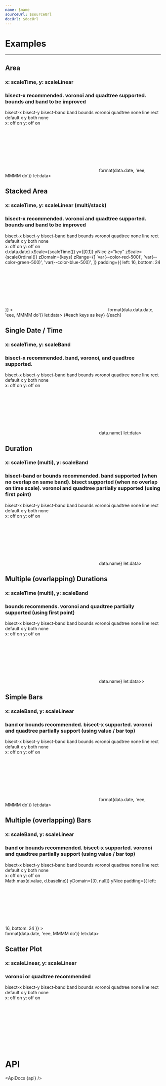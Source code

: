 ```yaml
---
name: $name
sourceUrl: $sourceUrl
docUrl: $docUrl
---
```


<script lang="ts">
	import { get } from 'svelte/store';
	import { extent, sort } from 'd3-array';
	import { scaleBand, scaleOrdinal, scaleTime } from 'd3-scale';
	import { stack } from 'd3-shape';
	import { addHours, addMinutes, format, startOfDay } from 'date-fns';

	import { ApiDocs, Duration, Field, Switch, ToggleGroup, ToggleOption } from 'svelte-ux';
	import { flatten } from 'svelte-ux/utils/array';
	import { formatDate, PeriodType } from 'svelte-ux/utils/date';
	import { formatNumberAsStyle } from 'svelte-ux/utils/number';
		
	import api from '$lib/components/TooltipContext.svelte?raw&sveld';

	import Chart, { Svg } from '$lib/components/Chart.svelte';
	import Area from '$lib/components/Area.svelte';
	import AreaStack from '$lib/components/AreaStack.svelte';
	import AxisX from '$lib/components/AxisX.svelte';
	import AxisY from '$lib/components/AxisY.svelte';
	import Bars from '$lib/components/Bars.svelte';
	import Baseline from '$lib/components/Baseline.svelte';
	import ConnectedPoints from '$lib/components/ConnectedPoints.svelte';
	import HighlightLine from '$lib/components/HighlightLine.svelte';
	import HighlightRect from '$lib/components/HighlightRect.svelte';
	import Labels from '$lib/components/Labels.svelte';
	import Points from '$lib/components/Points.svelte';
	import TooltipContext from '$lib/components/TooltipContext.svelte';
	import TooltipContainer from '$lib/components/TooltipContainer.svelte';
	import TooltipItem from '$lib/components/TooltipItem.svelte';
	import TooltipSeparator from '$lib/components/TooltipSeparator.svelte';

	import Preview from '$lib/docs/Preview.svelte';

	import { createDateSeries, createTimeSeries, getRandomInteger, getSpiral } from '$lib/utils/genData';

	const dateSeries = createDateSeries({ min: 20, max: 100, value: 'integer', keys: ['value', 'baseline'] });

	const timeSeries = createTimeSeries({ min: 20, max: 100, value: 'integer', keys: ['value', 'baseline'] })
	const overlapTimeSeries = [
		...createTimeSeries({ min: 20, max: 100, value: 'integer', keys: ['value', 'baseline'] }),
		...createTimeSeries({ min: 20, max: 100, value: 'integer', keys: ['value', 'baseline'] })
	]

	const keys = ['apples', 'bananas', 'oranges']
	const stackDateSeries = createDateSeries({ min: 50, max: 100, value: 'integer', keys });
	const stackData = stack().keys(keys)(stackDateSeries);

	const spiralData = 	getSpiral({ angle: 137.5, radius: 10, count: 100, width: 500, height: 500 })

	let showVoronoi = false;
	let showQuadtree = false;

	let charts = [
		{ mode: 'bisect-x', highlight: 'line', axis: undefined, snapToDataX: false, snapToDataY: false, debug: false },
		{ mode: 'bisect-x', highlight: 'line', axis: undefined, snapToDataX: false, snapToDataY: false, debug: false },
		{ mode: 'bisect-x', highlight: 'line', axis: undefined, snapToDataX: false, snapToDataY: false, debug: false },
		{ mode: 'bounds', highlight: 'rect', axis: undefined, snapToDataX: false, snapToDataY: false, debug: false },
		{ mode: 'bounds', highlight: 'rect', axis: 'both', snapToDataX: false, snapToDataY: false, debug: false },
		{ mode: 'band', highlight: 'rect', axis: undefined, snapToDataX: false, snapToDataY: false, debug: false },
		{ mode: 'band', highlight: 'rect', axis: undefined,  snapToDataX: false, snapToDataY: false, debug: false },
		{ mode: 'voronoi', highlight: 'line', axis: 'both', snapToDataX: false, snapToDataY: false, debug: false },
	]

</script>

# Examples

---

## Area

### x: scaleTime, y: scaleLinear

### bisect-x recommended. voronoi and quadtree supported. bounds and band to be improved

<div class="grid grid-cols-[1fr,148px,248px,248px,100px] gap-2 mb-2">
	<Field label="Mode">
		<ToggleGroup bind:value={charts[0].mode} contained classes={{ root: 'w-full', options: 'w-full' }}>
			<ToggleOption value="bisect-x">bisect-x</ToggleOption>
			<ToggleOption value="bisect-y">bisect-y</ToggleOption>
			<ToggleOption value="bisect-band">bisect-band</ToggleOption>
			<ToggleOption value="band">band</ToggleOption>
			<ToggleOption value="bounds">bounds</ToggleOption>
			<ToggleOption value="voronoi">voronoi</ToggleOption>
			<ToggleOption value="quadtree">quadtree</ToggleOption>
		</ToggleGroup>
	</Field>
	<Field label="Highlight">
		<ToggleGroup bind:value={charts[0].highlight} contained classes={{ root: 'w-full', options: 'w-full' }}>
			<ToggleOption value="none">none</ToggleOption>
			<ToggleOption value="line">line</ToggleOption>
			<ToggleOption value="rect">rect</ToggleOption>
		</ToggleGroup>
	</Field>
	<Field label="Highlight Axis">
		<ToggleGroup bind:value={charts[0].axis} contained classes={{ root: 'w-full', options: 'w-full' }}>
			<ToggleOption value={undefined}>default</ToggleOption>
			<ToggleOption value="x">x</ToggleOption>
			<ToggleOption value="y">y</ToggleOption>
			<ToggleOption value="both">both</ToggleOption>
			<ToggleOption value="none">none</ToggleOption>
		</ToggleGroup>
	</Field>
	<Field label="Snap to Data">
		<div class="grid grid-cols-[auto,1fr,auto,1fr] items-center gap-1 w-full">
			<span>x:</span>
			<ToggleGroup bind:value={charts[0].snapToDataX} contained classes={{ root: 'w-full', options: 'w-full' }}>
				<ToggleOption value={false}>off</ToggleOption>
				<ToggleOption value={true}>on</ToggleOption>
			</ToggleGroup>
			<span>y:</span>
			<ToggleGroup bind:value={charts[0].snapToDataY} contained classes={{ root: 'w-full', options: 'w-full' }}>
				<ToggleOption value={false}>off</ToggleOption>
				<ToggleOption value={true}>on</ToggleOption>
			</ToggleGroup>
		</div>
	</Field>
	<Field label="Debug" let:id>
		<Switch bind:checked={charts[0].debug} {id} />
	</Field>
</div>

<Preview>
	<div class="h-[300px] p-4 border rounded">
		<Chart
			data={dateSeries}
			x="date"
			xScale={scaleTime()}
			y="value"
			yDomain={[0, null]}
			yNice
			padding={{ left: 16, bottom: 24 }}
		>
			<TooltipContext mode={charts[0].mode} snapToDataX={charts[0].snapToDataX} snapToDataY={charts[0].snapToDataY} debug={charts[0].debug}>
				<Svg>
					<AxisY gridlines />
					<AxisX formatTick={(d) => formatDate(d, PeriodType.Day, 'short')} />
					<Baseline x y />
					<Area line={{ width: 2 }} />
					{#if charts[0].highlight === 'line'}
						<HighlightLine {...charts[0].axis && { axis: charts[0].axis}} color="var(--color-blue-500)" />
					{:else if charts[0].highlight === 'rect'}
						<HighlightRect {...charts[0].axis && { axis: charts[0].axis}} />
					{/if}
				</Svg>
				<TooltipContainer header={data => format(data.date, 'eee, MMMM do')} let:data>
					<TooltipItem label="value" value={formatNumberAsStyle(data.value, 'integer')} />
				</TooltipContainer>
			</TooltipContext>
		</Chart>
	</div>
</Preview>

## Stacked Area

### x: scaleTime, y: scaleLinear (multi/stack)

### bisect-x recommended. voronoi and quadtree supported. bounds and band to be improved

<div class="grid grid-cols-[1fr,148px,248px,248px,100px] gap-2 mb-2">
	<Field label="Mode">
		<ToggleGroup bind:value={charts[1].mode} contained classes={{ root: 'w-full', options: 'w-full' }}>
			<ToggleOption value="bisect-x">bisect-x</ToggleOption>
			<ToggleOption value="bisect-y">bisect-y</ToggleOption>
			<ToggleOption value="bisect-band">bisect-band</ToggleOption>
			<ToggleOption value="band">band</ToggleOption>
			<ToggleOption value="bounds">bounds</ToggleOption>
			<ToggleOption value="voronoi">voronoi</ToggleOption>
			<ToggleOption value="quadtree">quadtree</ToggleOption>
		</ToggleGroup>
	</Field>
	<Field label="Highlight">
		<ToggleGroup bind:value={charts[1].highlight} contained classes={{ root: 'w-full', options: 'w-full' }}>
			<ToggleOption value="none">none</ToggleOption>
			<ToggleOption value="line">line</ToggleOption>
			<ToggleOption value="rect">rect</ToggleOption>
		</ToggleGroup>
	</Field>
	<Field label="Highlight Axis">
		<ToggleGroup bind:value={charts[1].axis} contained classes={{ root: 'w-full', options: 'w-full' }}>
			<ToggleOption value={undefined}>default</ToggleOption>
			<ToggleOption value="x">x</ToggleOption>
			<ToggleOption value="y">y</ToggleOption>
			<ToggleOption value="both">both</ToggleOption>
			<ToggleOption value="none">none</ToggleOption>
		</ToggleGroup>
	</Field>
	<Field label="Snap to Data">
		<div class="grid grid-cols-[auto,1fr,auto,1fr] items-center gap-1 w-full">
			<span>x:</span>
			<ToggleGroup bind:value={charts[1].snapToDataX} contained classes={{ root: 'w-full', options: 'w-full' }}>
				<ToggleOption value={false}>off</ToggleOption>
				<ToggleOption value={true}>on</ToggleOption>
			</ToggleGroup>
			<span>y:</span>
			<ToggleGroup bind:value={charts[1].snapToDataY} contained classes={{ root: 'w-full', options: 'w-full' }}>
				<ToggleOption value={false}>off</ToggleOption>
				<ToggleOption value={true}>on</ToggleOption>
			</ToggleGroup>
		</div>
	</Field>
	<Field label="Debug" let:id>
		<Switch bind:checked={charts[1].debug} {id} />
	</Field>
</div>

<Preview>
	<div class="h-[300px] p-4 border rounded">
		<Chart
			data={stackData}
			flatData={flatten(stackData)}
			x={d => d.data.date}
			xScale={scaleTime()}
			y={[0,1]}
			yNice
			z="key"
			zScale={scaleOrdinal()}
			zDomain={keys}
			zRange={[
				'var(--color-red-500)',
				'var(--color-green-500)',
				'var(--color-blue-500)',
			]}
			padding={{ left: 16, bottom: 24 }}
		>
			<TooltipContext mode={charts[1].mode} snapToDataX={charts[1].snapToDataX} snapToDataY={charts[1].snapToDataY} debug={charts[1].debug}>
				<Svg>
					<AxisY gridlines />
					<AxisX formatTick={(d) => formatDate(d, PeriodType.Day, 'short')} />
					<Baseline x y />
					<AreaStack line={{ width: 2 }} />
					{#if charts[1].highlight === 'line'}
						<HighlightLine {...charts[1].axis && { axis: charts[1].axis}} color="var(--color-blue-500)" />
					{:else if charts[1].highlight === 'rect'}
						<HighlightRect {...charts[1].axis && { axis: charts[1].axis}} />
					{/if}
				</Svg>
				<TooltipContainer header={data => format(data.data.date, 'eee, MMMM do')} let:data>
					{#each keys as key}
						<TooltipItem label="{key}" value={formatNumberAsStyle(data.data[key], 'integer')} />
					{/each}
				</TooltipContainer>
			</TooltipContext>
		</Chart>
	</div>
</Preview>

## Single Date / Time

### x: scaleTime, y: scaleBand

### bisect-x recommended. band, voronoi, and quadtree supported.

<div class="grid grid-cols-[1fr,148px,248px,248px,100px] gap-2 mb-2">
	<Field label="Mode">
		<ToggleGroup bind:value={charts[2].mode} contained classes={{ root: 'w-full', options: 'w-full' }}>
			<ToggleOption value="bisect-x">bisect-x</ToggleOption>
			<ToggleOption value="bisect-y">bisect-y</ToggleOption>
			<ToggleOption value="bisect-band">bisect-band</ToggleOption>
			<ToggleOption value="band">band</ToggleOption>
			<ToggleOption value="bounds">bounds</ToggleOption>
			<ToggleOption value="voronoi">voronoi</ToggleOption>
			<ToggleOption value="quadtree">quadtree</ToggleOption>
		</ToggleGroup>
	</Field>
	<Field label="Highlight">
		<ToggleGroup bind:value={charts[2].highlight} contained classes={{ root: 'w-full', options: 'w-full' }}>
			<ToggleOption value="none">none</ToggleOption>
			<ToggleOption value="line">line</ToggleOption>
			<ToggleOption value="rect">rect</ToggleOption>
		</ToggleGroup>
	</Field>
	<Field label="Highlight Axis">
		<ToggleGroup bind:value={charts[2].axis} contained classes={{ root: 'w-full', options: 'w-full' }}>
			<ToggleOption value={undefined}>default</ToggleOption>
			<ToggleOption value="x">x</ToggleOption>
			<ToggleOption value="y">y</ToggleOption>
			<ToggleOption value="both">both</ToggleOption>
			<ToggleOption value="none">none</ToggleOption>
		</ToggleGroup>
	</Field>
		<Field label="Snap to Data">
		<div class="grid grid-cols-[auto,1fr,auto,1fr] items-center gap-1 w-full">
			<span>x:</span>
			<ToggleGroup bind:value={charts[2].snapToDataX} contained classes={{ root: 'w-full', options: 'w-full' }}>
				<ToggleOption value={false}>off</ToggleOption>
				<ToggleOption value={true}>on</ToggleOption>
			</ToggleGroup>
			<span>y:</span>
			<ToggleGroup bind:value={charts[2].snapToDataY} contained classes={{ root: 'w-full', options: 'w-full' }}>
				<ToggleOption value={false}>off</ToggleOption>
				<ToggleOption value={true}>on</ToggleOption>
			</ToggleGroup>
		</div>
	</Field>
	<Field label="Debug" let:id>
		<Switch bind:checked={charts[2].debug} {id} />
	</Field>
</div>

<Preview>
	<div class="h-[300px] p-4 border rounded">
		<Chart
			data={timeSeries}
			x="startDate"
			xScale={scaleTime()}
			y="name"
			yScale={scaleBand()}
			padding={{ left: 36, bottom: 36 }}
		>
			<TooltipContext mode={charts[2].mode} snapToDataX={charts[2].snapToDataX} snapToDataY={charts[2].snapToDataY}  debug={charts[2].debug}>
				<Svg>
					<AxisY gridlines={{ style: 'stroke-dasharray: 2' }} />
					<AxisX formatTick={(d) => format(d, 'h:mm aa')} />
					<Baseline y />
					<Points class="fill-blue-500 stroke-blue-800" />
					{#if charts[2].highlight === 'line'}
						<HighlightLine {...charts[2].axis && { axis: charts[2].axis}} color="var(--color-blue-500)" />
					{:else if charts[2].highlight === 'rect'}
						<HighlightRect {...charts[2].axis && { axis: charts[2].axis}} />
					{/if}
				</Svg>
				<TooltipContainer header={data => data.name} let:data>
					<TooltipItem label="date" value={format(data.startDate, 'h:mm a')} />
				</TooltipContainer>
			</TooltipContext>
		</Chart>
	</div>
</Preview>

## Duration

### x: scaleTime (multi), y: scaleBand

### bisect-band or bounds recommended. band supported (when no overlap on same band). bisect supported (when no overlap on time scale). voronoi and quadtree partially supported (using first point)

<div class="grid grid-cols-[1fr,148px,248px,248px,100px] gap-2 mb-2">
	<Field label="Mode">
		<ToggleGroup bind:value={charts[3].mode} contained classes={{ root: 'w-full', options: 'w-full' }}>
			<ToggleOption value="bisect-x">bisect-x</ToggleOption>
			<ToggleOption value="bisect-y">bisect-y</ToggleOption>
			<ToggleOption value="bisect-band">bisect-band</ToggleOption>
			<ToggleOption value="band">band</ToggleOption>
			<ToggleOption value="bounds">bounds</ToggleOption>
			<ToggleOption value="voronoi">voronoi</ToggleOption>
			<ToggleOption value="quadtree">quadtree</ToggleOption>
		</ToggleGroup>
	</Field>
	<Field label="Highlight">
		<ToggleGroup bind:value={charts[3].highlight} contained classes={{ root: 'w-full', options: 'w-full' }}>
			<ToggleOption value="none">none</ToggleOption>
			<ToggleOption value="line">line</ToggleOption>
			<ToggleOption value="rect">rect</ToggleOption>
		</ToggleGroup>
	</Field>
	<Field label="Highlight Axis">
		<ToggleGroup bind:value={charts[3].axis} contained classes={{ root: 'w-full', options: 'w-full' }}>
			<ToggleOption value={undefined}>default</ToggleOption>
			<ToggleOption value="x">x</ToggleOption>
			<ToggleOption value="y">y</ToggleOption>
			<ToggleOption value="both">both</ToggleOption>
			<ToggleOption value="none">none</ToggleOption>
		</ToggleGroup>
	</Field>
	<Field label="Snap to Data">
		<div class="grid grid-cols-[auto,1fr,auto,1fr] items-center gap-1 w-full">
			<span>x:</span>
			<ToggleGroup bind:value={charts[3].snapToDataX} contained classes={{ root: 'w-full', options: 'w-full' }}>
				<ToggleOption value={false}>off</ToggleOption>
				<ToggleOption value={true}>on</ToggleOption>
			</ToggleGroup>
			<span>y:</span>
			<ToggleGroup bind:value={charts[3].snapToDataY} contained classes={{ root: 'w-full', options: 'w-full' }}>
				<ToggleOption value={false}>off</ToggleOption>
				<ToggleOption value={true}>on</ToggleOption>
			</ToggleGroup>
		</div>
	</Field>
	<Field label="Debug" let:id>
		<Switch bind:checked={charts[3].debug} {id} />
	</Field>
</div>

<Preview>
	<div class="h-[300px] p-4 border rounded">
		<Chart
			data={timeSeries}
			x={['startDate', 'endDate']}
			xScale={scaleTime()}
			y="name"
			yScale={scaleBand()}
			padding={{ left: 36, bottom: 36 }}
		>
			<TooltipContext mode={charts[3].mode} snapToDataX={charts[3].snapToDataX} snapToDataY={charts[3].snapToDataY}  debug={charts[3].debug}>
				<Svg>
					<AxisY gridlines={{ style: 'stroke-dasharray: 2' }} />
					<AxisX formatTick={(d) => format(d, 'h:mm aa')} />
					<Baseline y />
					<ConnectedPoints stroke="#000" />
					<Points class="fill-blue-500 stroke-blue-800" />
					{#if charts[3].highlight === 'line'}
						<HighlightLine {...charts[3].axis && { axis: charts[3].axis}} color="var(--color-blue-500)" />
					{:else if charts[3].highlight === 'rect'}
						<HighlightRect {...charts[3].axis && { axis: charts[3].axis}} />
					{/if}
				</Svg>
				<TooltipContainer header={data => data.name} let:data>
					<TooltipItem label="start" value={format(data.startDate, 'h:mm a')} />
					<TooltipItem label="end" value={format(data.endDate, 'h:mm a')} />
					<TooltipSeparator />
					<TooltipItem label="duration" valueAlign="right">
						<Duration start={data.startDate} end={data.endDate} />
					</TooltipItem>
				</TooltipContainer>
			</TooltipContext>
		</Chart>
	</div>
</Preview>

## Multiple (overlapping) Durations

### x: scaleTime (multi), y: scaleBand

### bounds recommends. voronoi and quadtree partially supported (using first point)

<div class="grid grid-cols-[1fr,148px,248px,248px,100px] gap-2 mb-2">
	<Field label="Mode">
		<ToggleGroup bind:value={charts[4].mode} contained classes={{ root: 'w-full', options: 'w-full' }}>
			<ToggleOption value="bisect-x">bisect-x</ToggleOption>
			<ToggleOption value="bisect-y">bisect-y</ToggleOption>
			<ToggleOption value="bisect-band">bisect-band</ToggleOption>
			<ToggleOption value="band">band</ToggleOption>
			<ToggleOption value="bounds">bounds</ToggleOption>
			<ToggleOption value="voronoi">voronoi</ToggleOption>
			<ToggleOption value="quadtree">quadtree</ToggleOption>
		</ToggleGroup>
	</Field>
	<Field label="Highlight">
		<ToggleGroup bind:value={charts[4].highlight} contained classes={{ root: 'w-full', options: 'w-full' }}>
			<ToggleOption value="none">none</ToggleOption>
			<ToggleOption value="line">line</ToggleOption>
			<ToggleOption value="rect">rect</ToggleOption>
		</ToggleGroup>
	</Field>
	<Field label="Highlight Axis">
		<ToggleGroup bind:value={charts[4].axis} contained classes={{ root: 'w-full', options: 'w-full' }}>
			<ToggleOption value={undefined}>default</ToggleOption>
			<ToggleOption value="x">x</ToggleOption>
			<ToggleOption value="y">y</ToggleOption>
			<ToggleOption value="both">both</ToggleOption>
			<ToggleOption value="none">none</ToggleOption>
		</ToggleGroup>
	</Field>
	<Field label="Snap to Data">
		<div class="grid grid-cols-[auto,1fr,auto,1fr] items-center gap-1 w-full">
			<span>x:</span>
			<ToggleGroup bind:value={charts[4].snapToDataX} contained classes={{ root: 'w-full', options: 'w-full' }}>
				<ToggleOption value={false}>off</ToggleOption>
				<ToggleOption value={true}>on</ToggleOption>
			</ToggleGroup>
			<span>y:</span>
			<ToggleGroup bind:value={charts[4].snapToDataY} contained classes={{ root: 'w-full', options: 'w-full' }}>
				<ToggleOption value={false}>off</ToggleOption>
				<ToggleOption value={true}>on</ToggleOption>
			</ToggleGroup>
		</div>
	</Field>
	<Field label="Debug" let:id>
		<Switch bind:checked={charts[4].debug} {id} />
	</Field>
</div>

<Preview>
	<div class="h-[300px] p-4 border rounded">
		<Chart
			data={overlapTimeSeries}
			x={['startDate', 'endDate']}
			xScale={scaleTime()}
			y="name"
			yScale={scaleBand()}
			padding={{ left: 36, bottom: 36 }}
		>
			<TooltipContext mode={charts[4].mode} snapToDataX={charts[4].snapToDataX} snapToDataY={charts[4].snapToDataY} debug={charts[4].debug}>
				<Svg>
					<AxisY gridlines={{ style: 'stroke-dasharray: 2' }} />
					<AxisX formatTick={(d) => format(d, 'h:mm aa')} />
					<Baseline y />
					<ConnectedPoints stroke="#000" />
					<Points class="fill-blue-500 stroke-blue-800" />
					{#if charts[4].highlight === 'line'}
						<HighlightLine {...charts[4].axis && { axis: charts[4].axis}} color="var(--color-blue-500)" />
					{:else if charts[4].highlight === 'rect'}
						<HighlightRect {...charts[4].axis && { axis: charts[4].axis}} />
					{/if}
				</Svg>
				<TooltipContainer header={data => data.name} let:data>>
					<TooltipItem label="start" value={format(data.startDate, 'h:mm a')} />
					<TooltipItem label="end" value={format(data.endDate, 'h:mm a')} />
					<TooltipSeparator />
					<TooltipItem label="duration" valueAlign="right">
						<Duration start={data.startDate} end={data.endDate} />
					</TooltipItem>
				</TooltipContainer>
			</TooltipContext>
		</Chart>
	</div>
</Preview>

## Simple Bars

### x: scaleBand, y: scaleLinear

### band or bounds recommended. bisect-x supported. voronoi and quadtree partially support (using value / bar top)

<div class="grid grid-cols-[1fr,148px,248px,248px,100px] gap-2 mb-2">
	<Field label="Mode">
		<ToggleGroup bind:value={charts[5].mode} contained classes={{ root: 'w-full', options: 'w-full' }}>
			<ToggleOption value="bisect-x">bisect-x</ToggleOption>
			<ToggleOption value="bisect-y">bisect-y</ToggleOption>
			<ToggleOption value="bisect-band">bisect-band</ToggleOption>
			<ToggleOption value="band">band</ToggleOption>
			<ToggleOption value="bounds">bounds</ToggleOption>
			<ToggleOption value="voronoi">voronoi</ToggleOption>
			<ToggleOption value="quadtree">quadtree</ToggleOption>
		</ToggleGroup>
	</Field>
	<Field label="Highlight">
		<ToggleGroup bind:value={charts[5].highlight} contained classes={{ root: 'w-full', options: 'w-full' }}>
			<ToggleOption value="none">none</ToggleOption>
			<ToggleOption value="line">line</ToggleOption>
			<ToggleOption value="rect">rect</ToggleOption>
		</ToggleGroup>
	</Field>
	<Field label="Highlight Axis">
		<ToggleGroup bind:value={charts[5].axis} contained classes={{ root: 'w-full', options: 'w-full' }}>
			<ToggleOption value={undefined}>default</ToggleOption>
			<ToggleOption value="x">x</ToggleOption>
			<ToggleOption value="y">y</ToggleOption>
			<ToggleOption value="both">both</ToggleOption>
			<ToggleOption value="none">none</ToggleOption>
		</ToggleGroup>
	</Field>
	<Field label="Snap to Data">
		<div class="grid grid-cols-[auto,1fr,auto,1fr] items-center gap-1 w-full">
			<span>x:</span>
			<ToggleGroup bind:value={charts[5].snapToDataX} contained classes={{ root: 'w-full', options: 'w-full' }}>
				<ToggleOption value={false}>off</ToggleOption>
				<ToggleOption value={true}>on</ToggleOption>
			</ToggleGroup>
			<span>y:</span>
			<ToggleGroup bind:value={charts[5].snapToDataY} contained classes={{ root: 'w-full', options: 'w-full' }}>
				<ToggleOption value={false}>off</ToggleOption>
				<ToggleOption value={true}>on</ToggleOption>
			</ToggleGroup>
		</div>
	</Field>
	<Field label="Debug" let:id>
		<Switch bind:checked={charts[5].debug} {id} />
	</Field>
</div>

<Preview>
	<div class="h-[300px] p-4 border rounded">
		<Chart
			data={dateSeries}
			x="date"
			xScale={scaleBand().padding(0.4)}
			y="value"
			yDomain={[0, null]}
			yNice
			padding={{ left: 16, bottom: 24 }}
		>
			<TooltipContext mode={charts[5].mode} snapToDataX={charts[5].snapToDataX} snapToDataY={charts[5].snapToDataY}  debug={charts[5].debug}>
				<Svg>
					<AxisY gridlines />
					<AxisX formatTick={(d) => formatDate(d, PeriodType.Day, 'short')} />
					<Baseline x y />
					<Bars radius={4} strokeWidth={1} />
					{#if charts[5].highlight === 'line'}
						<HighlightLine {...charts[5].axis && { axis: charts[5].axis}} color="var(--color-blue-500)" />
					{:else if charts[5].highlight === 'rect'}
						<HighlightRect {...charts[5].axis && { axis: charts[5].axis}} />
					{/if}
				</Svg>
				<TooltipContainer header={data => format(data.date, 'eee, MMMM do')} let:data>
					<TooltipItem label="value" value={formatNumberAsStyle(data.value, 'integer')} />
				</TooltipContainer>
			</TooltipContext>
    	</Chart>
    </div>
</Preview>

## Multiple (overlapping) Bars

### x: scaleBand, y: scaleLinear

### band or bounds recommended. bisect-x supported. voronoi and quadtree partially support (using value / bar top)

<div class="grid grid-cols-[1fr,148px,248px,248px,100px] gap-2 mb-2">
	<Field label="Mode">
		<ToggleGroup bind:value={charts[6].mode} contained classes={{ root: 'w-full', options: 'w-full' }}>
			<ToggleOption value="bisect-x">bisect-x</ToggleOption>
			<ToggleOption value="bisect-y">bisect-y</ToggleOption>
			<ToggleOption value="bisect-band">bisect-band</ToggleOption>
			<ToggleOption value="band">band</ToggleOption>
			<ToggleOption value="bounds">bounds</ToggleOption>
			<ToggleOption value="voronoi">voronoi</ToggleOption>
			<ToggleOption value="quadtree">quadtree</ToggleOption>
		</ToggleGroup>
	</Field>
	<Field label="Highlight">
		<ToggleGroup bind:value={charts[6].highlight} contained classes={{ root: 'w-full', options: 'w-full' }}>
			<ToggleOption value="none">none</ToggleOption>
			<ToggleOption value="line">line</ToggleOption>
			<ToggleOption value="rect">rect</ToggleOption>
		</ToggleGroup>
	</Field>
	<Field label="Highlight Axis">
		<ToggleGroup bind:value={charts[6].axis} contained classes={{ root: 'w-full', options: 'w-full' }}>
			<ToggleOption value={undefined}>default</ToggleOption>
			<ToggleOption value="x">x</ToggleOption>
			<ToggleOption value="y">y</ToggleOption>
			<ToggleOption value="both">both</ToggleOption>
			<ToggleOption value="none">none</ToggleOption>
		</ToggleGroup>
	</Field>
	<Field label="Snap to Data">
		<div class="grid grid-cols-[auto,1fr,auto,1fr] items-center gap-1 w-full">
			<span>x:</span>
			<ToggleGroup bind:value={charts[6].snapToDataX} contained classes={{ root: 'w-full', options: 'w-full' }}>
				<ToggleOption value={false}>off</ToggleOption>
				<ToggleOption value={true}>on</ToggleOption>
			</ToggleGroup>
			<span>y:</span>
			<ToggleGroup bind:value={charts[6].snapToDataY} contained classes={{ root: 'w-full', options: 'w-full' }}>
				<ToggleOption value={false}>off</ToggleOption>
				<ToggleOption value={true}>on</ToggleOption>
			</ToggleGroup>
		</div>
	</Field>
	<Field label="Debug" let:id>
		<Switch bind:checked={charts[6].debug} {id} />
	</Field>
</div>

<Preview>
	<div class="h-[300px] p-4 border rounded">
		<Chart
			data={dateSeries}
			x="date"
			xScale={scaleBand().padding(0.4)}
			y={d => Math.max(d.value, d.baseline)}
			yDomain={[0, null]}
			yNice
			padding={{ left: 16, bottom: 24 }}
		>
			<TooltipContext mode={charts[6].mode} snapToDataX={charts[6].snapToDataX} snapToDataY={charts[6].snapToDataY}  debug={charts[6].debug}>
				<Svg>
					<AxisY gridlines />
					<AxisX formatTick={(d) => formatDate(d, PeriodType.Day, 'short')} />
					<Baseline x y />
					<Bars y="baseline" radius={4} strokeWidth={1} color="#ddd" />
					<Bars y="value" radius={4} strokeWidth={1} widthOffset={-16} />
					{#if charts[6].highlight === 'line'}
						<HighlightLine {...charts[6].axis && { axis: charts[6].axis}} color="var(--color-blue-500)" />
					{:else if charts[6].highlight === 'rect'}
						<HighlightRect {...charts[6].axis && { axis: charts[6].axis}} />
					{/if}
				</Svg>
				<TooltipContainer header={data => format(data.date, 'eee, MMMM do')} let:data>
					<TooltipItem label="value" value={formatNumberAsStyle(data.value, 'integer')} />
					<TooltipItem label="baseline" value={formatNumberAsStyle(data.baseline, 'integer')} />
				</TooltipContainer>
			</TooltipContext>
		</Chart>
	</div>
</Preview>

## Scatter Plot

### x: scaleLinear, y: scaleLinear

### voronoi or quadtree recommended

<div class="grid grid-cols-[1fr,148px,248px,248px,100px] gap-2 mb-2">
	<Field label="Mode">
		<ToggleGroup bind:value={charts[7].mode} contained classes={{ root: 'w-full', options: 'w-full' }}>
			<ToggleOption value="bisect-x">bisect-x</ToggleOption>
			<ToggleOption value="bisect-y">bisect-y</ToggleOption>
			<ToggleOption value="bisect-band">bisect-band</ToggleOption>
			<ToggleOption value="band">band</ToggleOption>
			<ToggleOption value="bounds">bounds</ToggleOption>
			<ToggleOption value="voronoi">voronoi</ToggleOption>
			<ToggleOption value="quadtree">quadtree</ToggleOption>
		</ToggleGroup>
	</Field>
	<Field label="Highlight">
		<ToggleGroup bind:value={charts[7].highlight} contained classes={{ root: 'w-full', options: 'w-full' }}>
			<ToggleOption value="none">none</ToggleOption>
			<ToggleOption value="line">line</ToggleOption>
			<ToggleOption value="rect">rect</ToggleOption>
		</ToggleGroup>
	</Field>
	<Field label="Highlight Axis">
		<ToggleGroup bind:value={charts[7].axis} contained classes={{ root: 'w-full', options: 'w-full' }}>
			<ToggleOption value={undefined}>default</ToggleOption>
			<ToggleOption value="x">x</ToggleOption>
			<ToggleOption value="y">y</ToggleOption>
			<ToggleOption value="both">both</ToggleOption>
			<ToggleOption value="none">none</ToggleOption>
		</ToggleGroup>
	</Field>
	<Field label="Snap to Data">
		<div class="grid grid-cols-[auto,1fr,auto,1fr] items-center gap-1 w-full">
			<span>x:</span>
			<ToggleGroup bind:value={charts[7].snapToDataX} contained classes={{ root: 'w-full', options: 'w-full' }}>
				<ToggleOption value={false}>off</ToggleOption>
				<ToggleOption value={true}>on</ToggleOption>
			</ToggleGroup>
			<span>y:</span>
			<ToggleGroup bind:value={charts[7].snapToDataY} contained classes={{ root: 'w-full', options: 'w-full' }}>
				<ToggleOption value={false}>off</ToggleOption>
				<ToggleOption value={true}>on</ToggleOption>
			</ToggleGroup>
		</div>
	</Field>
	<Field label="Debug" let:id>
		<Switch bind:checked={charts[7].debug} {id} />
	</Field>
</div>

<Preview>
	<div class="h-[300px] p-4 border rounded">
		<Chart
			data={spiralData}
			x="x"
			y="y"
			padding={{ left: 30, bottom: 30 }}
		>
			<TooltipContext mode={charts[7].mode} snapToDataX={charts[7].snapToDataX} snapToDataY={charts[7].snapToDataY} debug={charts[7].debug}>
				<Svg>
					<AxisY gridlines />
					<AxisX gridlines />
					<Points class="fill-blue-500 stroke-blue-800" />
					{#if charts[7].highlight === 'line'}
						<HighlightLine {...charts[7].axis && { axis: charts[7].axis}} color="var(--color-blue-500)" />
					{:else if charts[7].highlight === 'rect'}
						<HighlightRect {...charts[7].axis && { axis: charts[7].axis}} />
					{/if}
				</Svg>
				<TooltipContainer let:data>
					<TooltipItem label="x" value={formatNumberAsStyle(data.x, 'decimal')} />
					<TooltipItem label="y" value={formatNumberAsStyle(data.y, 'decimal')} />
				</TooltipContainer>
			</TooltipContext>
		</Chart>
	</div>
</Preview>

# API

<ApiDocs {api} />
